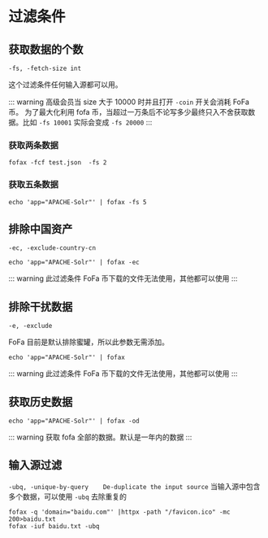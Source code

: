 # 过滤条件

## 获取数据的个数

`-fs, -fetch-size int`

这个过滤条件任何输入源都可以用。

::: warning
高级会员当 size 大于 10000 时并且打开 `-coin` 开关会消耗 FoFa 币。
为了最大化利用 fofa 币，当超过一万条后不论写多少最终只入不舍获取数据。比如 `-fs 10001` 实际会变成 `-fs 20000`
:::

### 获取两条数据

```shell
fofax -fcf test.json  -fs 2 
```
### 获取五条数据

```shell
echo 'app="APACHE-Solr"' | fofax -fs 5
```
## 排除中国资产
`-ec, -exclude-country-cn`
```shell
echo 'app="APACHE-Solr"' | fofax -ec
```
::: warning
此过滤条件 FoFa 币下载的文件无法使用，其他都可以使用
:::

## 排除干扰数据

`-e, -exclude`

FoFa 目前是默认排除蜜罐，所以此参数无需添加。

```shell
echo 'app="APACHE-Solr"' | fofax
```
::: warning
此过滤条件 FoFa 币下载的文件无法使用，其他都可以使用
:::

## 获取历史数据

```shell
echo 'app="APACHE-Solr"' | fofax -od
```

::: warning
获取 fofa 全部的数据。默认是一年内的数据
:::
## 输入源过滤
`-ubq, -unique-by-query    De-duplicate the input source`
当输入源中包含多个数据，可以使用 `-ubq` 去除重复的
```shell
fofax -q 'domain="baidu.com"' |httpx -path "/favicon.ico" -mc 200>baidu.txt
fofax -iuf baidu.txt -ubq
```